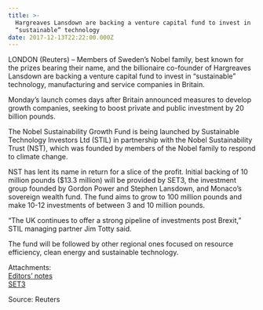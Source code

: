 ```yaml
---
title: >-
  Hargreaves Lansdown are backing a venture capital fund to invest in
  “sustainable” technology
date: 2017-12-13T22:22:00.000Z
---
```

LONDON (Reuters) – Members of Sweden’s Nobel family, best known for the prizes bearing their name, and the billionaire co-founder of Hargreaves Lansdown are backing a venture capital fund to invest in “sustainable” technology, manufacturing and service companies in Britain.

Monday’s launch comes days after Britain announced measures to develop growth companies, seeking to boost private and public investment by 20 billion pounds.

The Nobel Sustainability Growth Fund is being launched by Sustainable Technology Investors Ltd (STIL) in partnership with the Nobel Sustainability Trust (NST), which was founded by members of the Nobel family to respond to climate change.

NST has lent its name in return for a slice of the profit. Initial backing of 10 million pounds ($13.3 million) will be provided by SET3, the investment group founded by Gordon Power and Stephen Lansdown, and Monaco’s sovereign wealth fund. The fund aims to grow to 100 million pounds and make 10-12 investments of between 3 and 10 million pounds.

“The UK continues to offer a strong pipeline of investments post Brexit,” STIL managing partner Jim Totty said.

The fund will be followed by other regional ones focused on resource efficiency, clean energy and sustainable technology.

Attachments:\
[Editors’ notes](http://nobelsustainability.org/wp-content/uploads/Launch-of-NST-UK.pdf)\
[SET3](http://nobelsustainability.org/wp-content/uploads/SET3.pdf)

Source: Reuters
